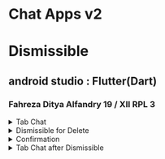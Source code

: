# Chat Apps v2
# Dismissible
## android studio : Flutter(Dart)
### Fahreza Ditya Alfandry 19 / XII RPL 3

<details>
    <summary>Tab Chat</summary>

![Tab Chat](https://github.com/fhrzdty31/Chat-Apps-2/blob/25f9ce925cb9f46312c7d52e6db77d8476a91841/screenshot/Screenshot%20(1).jpg)

</details>
<details>
    <summary>Dismissible for Delete</summary>

![Dismissible for Delete](https://github.com/fhrzdty31/Chat-Apps-2/blob/25f9ce925cb9f46312c7d52e6db77d8476a91841/screenshot/Screenshot%20(2).jpg)

</details>
<details>
    <summary>Confirmation</summary>

![Confirmation](https://github.com/fhrzdty31/Chat-Apps-2/blob/25f9ce925cb9f46312c7d52e6db77d8476a91841/screenshot/Screenshot%20(3).jpg)

</details>
<details>
    <summary>Tab Chat after Dismissible</summary>

![Tab Chat after Dismissible](https://github.com/fhrzdty31/Chat-Apps-2/blob/25f9ce925cb9f46312c7d52e6db77d8476a91841/screenshot/Screenshot%20(4).jpg)

</details>